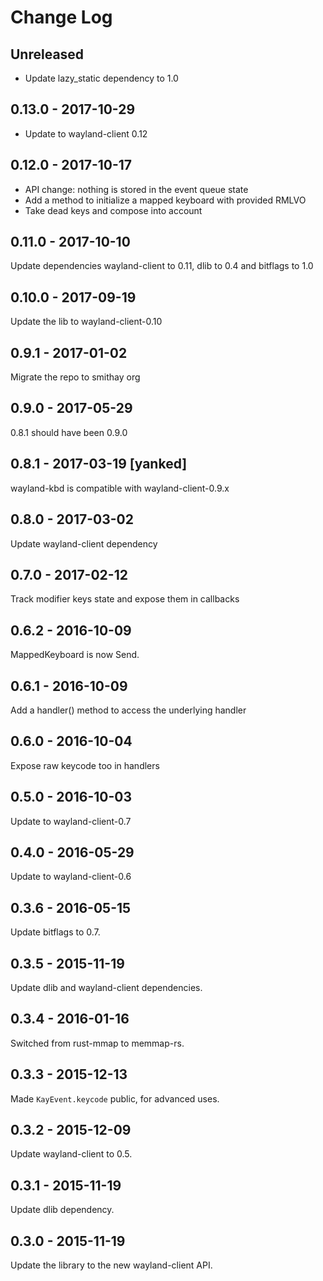 # Change Log

## Unreleased

- Update lazy_static dependency to 1.0

## 0.13.0 - 2017-10-29

- Update to wayland-client 0.12

## 0.12.0 - 2017-10-17

- API change: nothing is stored in the event queue state
- Add a method to initialize a mapped keyboard with provided RMLVO
- Take dead keys and compose into account

## 0.11.0 - 2017-10-10

Update dependencies wayland-client to 0.11, dlib to 0.4 and bitflags to 1.0

## 0.10.0 - 2017-09-19

Update the lib to wayland-client-0.10

## 0.9.1 - 2017-01-02

Migrate the repo to smithay org

## 0.9.0 - 2017-05-29

0.8.1 should have been 0.9.0

## 0.8.1 - 2017-03-19 [yanked]

wayland-kbd is compatible with wayland-client-0.9.x

## 0.8.0 - 2017-03-02

Update wayland-client dependency

## 0.7.0 - 2017-02-12

Track modifier keys state and expose them in callbacks

## 0.6.2 - 2016-10-09

MappedKeyboard is now Send.

## 0.6.1 - 2016-10-09

Add a handler() method to access the underlying handler

## 0.6.0 - 2016-10-04

Expose raw keycode too in handlers

## 0.5.0 - 2016-10-03

Update to wayland-client-0.7

## 0.4.0 - 2016-05-29

Update to wayland-client-0.6

## 0.3.6 - 2016-05-15

Update bitflags to 0.7.

## 0.3.5 - 2015-11-19

Update dlib and wayland-client dependencies.

## 0.3.4 - 2016-01-16

Switched from rust-mmap to memmap-rs.

## 0.3.3 - 2015-12-13

Made `KayEvent.keycode` public, for advanced uses.

## 0.3.2 - 2015-12-09

Update wayland-client to 0.5.

## 0.3.1 - 2015-11-19

Update dlib dependency.

## 0.3.0 - 2015-11-19

Update the library to the new wayland-client API.
